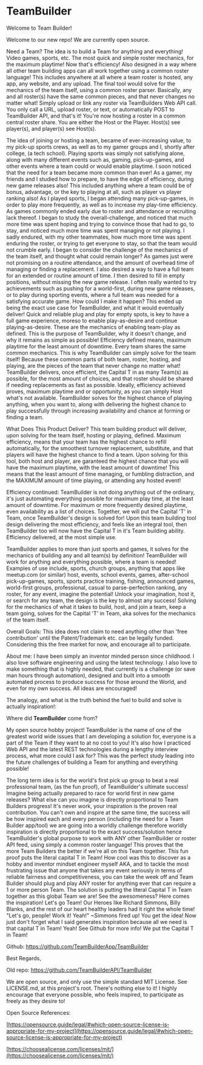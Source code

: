 # TeamBuilder

Welcome to Team Builder!

Welcome to our new repo! We are currently open source.

Need a Team? The idea is to build a Team for anything and everything! Video games, sports, etc. The most quick and simple roster mechanics, for the maximum playtime! Now that's efficiency! Also designed in a way where all other team building apps can all work together using a common roster language! This includes anywhere at all where a team roster is hosted, any app, any website, and any upload. The final tool would solve for the mechanics of the team itself, using a common roster parser. Basically, any and all roster(s) have the same common pieces, and that never changes no matter what! Simply upload or link any roster via TeamBuilders Web API call. You only call a URL, upload roster, or text, or automatically POST to TeamBuilder API, and that's it! You're now hosting a roster in a common central roster share. You are either the Host or the Player. Host(s) see player(s), and player(s) see Host(s).

The idea of joining or hosting a team, became of ever-increasing value, to my pick-up sports crews, as well as to my gamer groups and I, shortly after college, (a tech school). Playing sports was simply not satisfying alone, along with many different events such as, gaming, pick-up-games, and other events where a team could or would enable playtime. I soon noticed that the need for a team became more common than ever! As a gamer, my friends and I studied how to prepare, to have the edge of efficiency, during new game releases also! This included anything where a team could be of bonus, advantage, or the key to playing at all, such as player vs player ranking also! As I played sports, I began attending many pick-up-games, in order to play more frequently, as well as to increase my play-time efficiency. As games commonly ended early due to roster and attendance or recruiting lack thereof. I began to study the overall-challenge, and noticed that much more time was spent hoping and trying to convince those that had to go, to stay, and noticed much more time was spent managing or not playing. I sadly endured, with my other teammates, how much more time was spent enduring the roster, or trying to get everyone to stay, so that the team would not crumble early. I began to consider the challenge of the mechanics of the team itself, and thought what could remain longer? As games just were not promising on a routine attendance, and the amount of overhead time of managing or finding a replacement. I also desired a way to have a full team for an extended or routine amount of time. I then desired to fill in empty positions, without missing the new game release. I often really wanted to try achievements such as pushing for a world-first, during new game releases, or to play during sporting events, where a full team was needed for a satisfying accurate game. How could I make it happen? This ended up being the exact use case for TeamBuilder, and what it would eventually deliver! Quick and reliable plug and play for empty spots, is key to have a full game experience, moreso to enable play-as-desire and continue playing-as-desire. These are the mechanics of enabling team-play as defined. This is the purpose of TeamBuilder, why it doesn't change, and why it remains as simple as possible! Efficiency defined means, maximum playtime for the least amount of downtime. Every team shares the same common mechanics. This is why TeamBuilder can simply solve for the team itself! Because these common parts of both team, roster, hosting, and playing, are the pieces of the team that never change no matter what! TeamBuilder delivers, once efficient, the Capital T in as many Team(s) as possible, for the most amount of choices, and that roster should be shared if needing replacements as fast as possible. Ideally, efficiency achieved proves, maximum playtime and or opportunity, as you can simply Host what's not available. TeamBuilder solves for the highest chance of playing anything, when you want to, along with delivering the highest chance to play successfully through increasing availability and chance at forming or finding a team. 

What Does This Product Deliver?
This team building product will deliver, upon solving for the team itself, hosting or playing, defined. Maximum efficiency, means that your team has the highest chance to refill automatically, for the smoothest turnover replacement, substitute, and that players will have the highest chance to find a team. Upon solving for this tool, both host and player, are garanteed the highest chance that you will have the maximum playtime, with the least amount of downtime! This means that the least amount of time managing, or fumbling distraction, and the MAXIMUM amount of time playing, or attending any hosted event! 

Efficiency continued:
TeamBuilder is not doing anything out of the ordinary, it's just automating everything possible for maximum play time, at the least amount of downtime. For maximum or more frequently desired playtime, even availability as a list of choices. Together, we will put the Capital 'T' in Team, once TeamBuilder's design is solved for! Upon this team building tool design delivering the most efficiency, and feels like an integral tool, then TeamBuilder too will now have the Capital T in it's Team building ability. Efficiency delivered, at the most simple use. 


TeamBuilder applies to more than just sports and games, it solves for the mechanics of building any and all team(s) by definition! TeamBuilder will work for anything and everything possible, where a team is needed! Examples of use include, sports, church groups, anything that apps like meetup.com (or similar) host, events, school events, games, after-school pick-up-games, sports, sports practice training, fishing, announced games, world-first groups, professional, casual to parse-perfection ranking, any roster, for any event, imagine the potential! Unlock your imagination, host it, or search for any team, the design is the key to almost any success! Solving for the mechanics of what it takes to build, host, and join a team, keep a team going, solves for the Capital 'T' in Team, aka solves for the mechanics of the team itself.

Overall Goals:
This idea does not claim to need anything other than 'free contribution' until the Patent/Trademark etc. can be legally funded. Considering this the free market for now, and encourage all to participate.

About me:
I have been simply an inventor minded person since childhood. I also love software engineering and using the latest technology. I also love to make something that is highly needed, that currently is a challenge (or save man hours through automation), designed and built into a smooth automated process to produce success for those around the World, and even for my own success. All ideas are encouraged!

The analogy, and what is the truth behind the fuel to build and solve is actually inspiration!:

Where did **TeamBuilder** come from?

My open source hobby project! TeamBuilder is the name of one of the greatest world wide issues that I am developing a solution for, everyone is a part of the Team if they want to at no cost to you! It's also how I practiced Web API and the latest REST technologies during a lengthy interview process, what more could I ask for? This was the perfect study leading into the future challenges of building a Team for anything and everything possible!

The long term idea is for the world's first pick up group to beat a real professional team, (as the fun proof), of TeamBuilder's ultimate success! Imagine being actually prepared to race for world first in new game releases? What else can you imagine is directly proportional to Team Builders progress! It's never work, your inspiration is the proven real contribution. You can't own and inspire at the same time, the success will be how inspired each and every person (including the need for a Team Builder app/tool) we are going into a worldly challenge therefore worldly inspiration is directly proportional to the exact success/solution hence TeamBuilder's global purpose to work with ANY other TeamBuilder or roster API feed, using simply a common roster language! This proves that the more Team Builders the better if we're all on this Team together. This fun proof puts the literal capital T in Team! How cool was this to discover as a hobby and inventor mindset engineer myself AKA, and to tackle the most frustrating issue that anyone that takes any event seriously in terms of reliable fairness and competitiveness, you can take the week off and Team Builder should plug and play ANY roster for anything ever that can require a 1 or more person Team. The solution is putting the literal Capital T in Team together as this global Team we are! See the awesomeness? Here comes the inspiration! Let's go Team! Our Heroes like Richard Simmons, Billy Blanks, and the rest of our heart healthy leaders had it right the whole time! "Let's go, people! Work it! Yeah!" ~Simmons fired up! You get the idea! Now just don't forget what I said generates inspiration because all we need is that capital T in Team! Yeah! See Github for more info! We put the Capital T in Team!

Github:
https://github.com/TeamBuilderApp/TeamBuilder

Best Regards,

Old repo: https://github.com/TeamBuilderAPI/TeamBuilder


We are open source, and only use the simple standard MIT License. See LICENSE.md, at this project's root. There's nothing else to it! I highly encourage that everyone possible, who feels inspired, to participate as freely as they desire to!

Open Source References:

[https://opensource.guide/legal/#which-open-source-license-is-appropriate-for-my-project](https://opensource.guide/legal/#which-open-source-license-is-appropriate-for-my-project)

[https://choosealicense.com/licenses/mit/](https://choosealicense.com/licenses/mit/)

